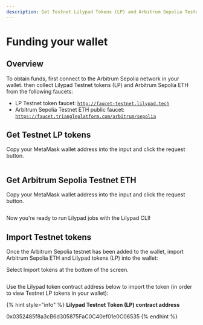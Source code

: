 ```yaml
---
description: Get Testnet Lilypad Tokens (LP) and Arbitrum Sepolia Testnet ETH
---
```


# Funding your wallet

## Overview

To obtain funds, first connect to the Arbitrum Sepolia network in your wallet. then collect Lilypad Testnet tokens (LP) and Arbitrum Sepolia ETH from the following faucets:&#x20;

* LP Testnet token faucet: [`http://faucet-testnet.lilypad.tech`](https://faucet-testnet.lilypad.tech/)
* Arbitrum Sepolia Testnet ETH public faucet: [`https://faucet.triangleplatform.com/arbitrum/sepolia`](https://faucet.triangleplatform.com/arbitrum/sepolia)

## Get Testnet LP tokens

Copy your MetaMask wallet address into the input and click the request button.

<figure><img src="../../.gitbook/assets/Screenshot 2024-06-24 at 8.15.09 PM.png" alt=""><figcaption></figcaption></figure>

## Get Arbitrum Sepolia Testnet ETH

Copy your MetaMask wallet address into the input and click the request button.

<figure><img src="../../.gitbook/assets/Screenshot 2024-06-24 at 8.21.35 PM.png" alt=""><figcaption></figcaption></figure>

Now you're ready to run Lilypad jobs with the Lilypad CLI!

## Import Testnet tokens

Once the Arbitrum Sepolia testnet has been added to the wallet, import Arbitrum Sepolia ETH and Lilypad tokens (LP) into the wallet:

Select Import tokens at the bottom of the screen.

<figure><img src="../../.gitbook/assets/Screenshot 2024-06-24 at 8.27.05 PM.png" alt=""><figcaption></figcaption></figure>

Use the Lilypad token contract address below to import the token (in order to view Testnet LP tokens in your wallet):

{% hint style="info" %}
**Lilypad Testnet Token (LP)  contract address**

0x0352485f8a3cB6d305875FaC0C40ef01e0C06535
{% endhint %}

<figure><img src="../../.gitbook/assets/Screenshot 2024-06-24 at 8.27.51 PM.png" alt=""><figcaption></figcaption></figure>
